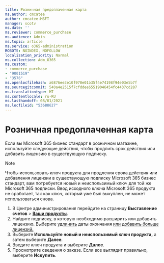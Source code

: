 ```yaml
---
title: Розничная предоплаченная карта
ms.author: cmcatee
author: cmcatee-MSFT
manager: scotv
ms.date: ''
ms.reviewer: commerce_purchase
ms.audience: Admin
ms.topic: article
ms.service: o365-administration
ROBOTS: NOINDEX, NOFOLLOW
localization_priority: Normal
ms.collection: Adm_O365
ms.custom:
- commerce_purchase
- "9001519"
- "3576"
ms.openlocfilehash: a6876ee3e10f970e01b35f4e74198f94e03e5b7f
ms.sourcegitcommit: 540a4e2515f7cfddee65519046454fc4437cd287
ms.translationtype: MT
ms.contentlocale: ru-RU
ms.lasthandoff: 08/01/2021
ms.locfileid: "53688627"
---
```

# <a name="retail-prepaid-card"></a>Розничная предоплаченная карта

Если вы Microsoft 365 бизнес стандарт в розничном магазине, используйте следующие действия, чтобы продлить срок действия или добавить лицензию в существующую подписку.

> [!NOTE]
> Чтобы использовать ключ продукта для продления срока действия или добавления лицензии в существующую подписку Microsoft 365 бизнес стандарт, вам потребуется новый и неиспользимый ключ для той же Microsoft 365 подписки. Ввод исходного ключа Microsoft 365 продукта не сработает, так как ключ, который уже был выкуплен, не может использоваться снова.

1. В Центре администрирования перейдите на страницу **Выставление счетов** > **[Ваши продукты](https://go.microsoft.com/fwlink/p/?linkid=842054)**.
2. Найдите подписку, в которую необходимо расширить или добавить лицензию. Выберите [удлинить](https://go.microsoft.com/fwlink/p/?linkid=842054) даты окончания [или добавить больше лицензий.](https://go.microsoft.com/fwlink/p/?linkid=842054)
3. Выберите **Используйте новый и неиспользимый ключ продукта,** а затем выберите **Далее**.
4. Введите ключ продукта и выберите **Далее**.
5. Просмотрите сведения о заказе. Если все выглядит правильно, выберите **Искупить**.